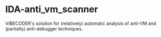 # IDA-anti_vm_scanner
VIBECODER's solution for (relatively) automatic analysis of anti-VM and (partially) anti-debugger techniques.
